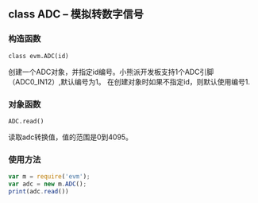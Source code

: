 ## class ADC – 模拟转数字信号



### 构造函数

` class evm.ADC(id) `

 创建一个ADC对象，并指定id编号。小熊派开发板支持1个ADC引脚（ADC0_IN12）,默认编号为1。
 在创建对象时如果不指定id，则默认使用编号1.

    
    
### 对象函数

`ADC.read()`

读取adc转换值，值的范围是0到4095。


### 使用方法

```javascript
var m = require('evm');
var adc = new m.ADC();
print(adc.read())
```

